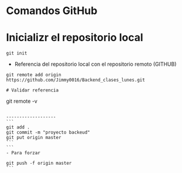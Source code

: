 # Comandos GitHub

# Inicializr el repositorio local
```
git init
```
- Referencia del repositorio local con el repositorio remoto
(GITHUB)
````
git remote add origin https://github.com/Jimmy0016/Backend_clases_lunes.git

# Validar referencia 
````
git remote -v
````

-------------------
```
git add .
git commit -m "proyecto backeud"
git put origin master
```
```
- Para forzar

git push -f origin master
```